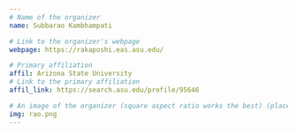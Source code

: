 ```yaml
---
# Name of the organizer
name: Subbarao Kambhampati

# Link to the organizer's webpage
webpage: https://rakaposhi.eas.asu.edu/

# Primary affiliation
affil: Arizona State University
# Link to the primary affiliation
affil_link: https://search.asu.edu/profile/95646

# An image of the organizer (square aspect ratio works the best) (place in the `assets/img/organizers` directory)
img: rao.png
---
```

